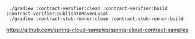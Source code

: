 
```
 ./gradlew :contract-verifier:clean :contract-verifier:build :contract-verifier:publishToMavenLocal
 ./gradlew :contract-stub-runner:clean :contract-stub-runner:build
```

https://github.com/spring-cloud-samples/spring-cloud-contract-samples
